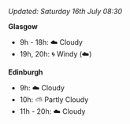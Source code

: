 *Updated: Saturday 16th July 08:30*

**Glasgow**

* 9h - 18h: :cloud: Cloudy
* 19h, 20h: :cyclone: Windy (:cloud:)

**Edinburgh**

* 9h: :cloud: Cloudy
* 10h: :partly_sunny: Partly Cloudy
* 11h - 20h: :cloud: Cloudy

